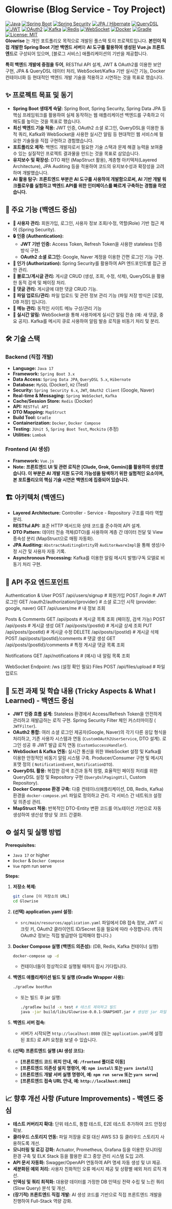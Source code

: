 # Glowrise (Blog Service - Toy Project)

[![Java](https://img.shields.io/badge/Java-17+-orange.svg)](https://www.java.com)
[![Spring Boot](https://img.shields.io/badge/Spring_Boot-3.x-brightgreen.svg)](https://spring.io/projects/spring-boot)
[![Spring Security](https://img.shields.io/badge/Spring_Security-6.x-blue.svg)](https://spring.io/projects/spring-security)
[![JPA / Hibernate](https://img.shields.io/badge/JPA_/_Hibernate-Data-purple.svg)](https://spring.io/projects/spring-data-jpa)
[![QueryDSL](https://img.shields.io/badge/QueryDSL-5.x-darkgreen.svg)](http://querydsl.com/)
[![JWT](https://img.shields.io/badge/Auth-JWT-yellowgreen.svg)](https://jwt.io/)
[![OAuth2](https://img.shields.io/badge/Auth-OAuth2-green.svg)](https://oauth.net/2/)
[![Kafka](https://img.shields.io/badge/Messaging-Kafka-black.svg)](https://kafka.apache.org/)
[![Redis](https://img.shields.io/badge/Cache-Redis-red.svg)](https://redis.io/)
[![WebSocket](https://img.shields.io/badge/Realtime-WebSocket-blueviolet.svg)](https://developer.mozilla.org/en-US/docs/Web/API/WebSockets_API)
[![Docker](https://img.shields.io/badge/Docker-Container-blue.svg)](https://www.docker.com/)
[![Gradle](https://img.shields.io/badge/Build-Gradle-teal.svg)](https://gradle.org/)
[![License: MIT](https://img.shields.io/badge/License-MIT-yellow.svg)](https://opensource.org/licenses/MIT)
<br>**Glowrise**
는 개인 포트폴리오 목적으로 개발된 풀스택 토이 프로젝트입니다. **본인이 직접 개발한 Spring Boot 기반 백엔드 서버**와 **AI 도구를 활용하여 생성된 Vue.js 프론트엔드**로 구성되어
있으며, [블로그 서비스] 애플리케이션의 기반을 제공합니다.

**특히 백엔드 개발에 중점을 두어**, RESTful API 설계, JWT & OAuth2를 이용한 보안 구현, JPA & QueryDSL 데이터 처리, WebSocket/Kafka 기반 실시간 기능, Docker
컨테이너화 등 현대적인 백엔드 개발 기술을 적용하고 시연하는 것을 목표로 했습니다.

## ✨ 프로젝트 목표 및 동기

* **Spring Boot 생태계 숙달:** Spring Boot, Spring Security, Spring Data JPA 등 핵심 프레임워크를 활용하여 실제 동작하는 웹 애플리케이션 백엔드를 구축하고 이해도를
  높이는 것을 목표로 했습니다.
* **최신 백엔드 기술 적용:** JWT 인증, OAuth2 소셜 로그인, QueryDSL을 이용한 동적 쿼리, Kafka와 WebSocket을 사용한 실시간 알림 등 현대적인 웹 서비스에 필요한 기술들을 직접
  구현하고 경험했습니다.
* **포트폴리오 제작:** 백엔드 개발자로서 필요한 기술 스택과 문제 해결 능력을 보여줄 수 있는 실질적인 프로젝트 결과물을 만드는 것을 목표로 삼았습니다.
* **유지보수 및 확장성:** DTO 패턴 (MapStruct 활용), 계층형 아키텍처(Layered Architecture), JPA Auditing 등을 적용하여 코드의 유지보수성과 확장성을 고려하며
  개발했습니다.
* **AI 활용 탐구:** **프론트엔드 부분은 AI 도구를 사용하여 개발함으로써, AI 기반 개발 워크플로우를 실험하고 백엔드 API를 위한 인터페이스를 빠르게 구축하는 경험을 하였습니다.**

## 🚀 주요 기능 (백엔드 중심)

* **👤 사용자 관리:** 회원가입, 로그인, 사용자 정보 조회/수정, 역할(Role) 기반 접근 제어 (Spring Security).
* **🔒 인증 (Authentication):**
    * **JWT 기반 인증:** Access Token, Refresh Token을 사용한 stateless 인증 방식 구현.
    * **OAuth2 소셜 로그인:** Google, Naver 계정을 이용한 간편 로그인 기능 구현.
* **🔐 인가 (Authorization):** Spring Security를 활용하여 API 엔드포인트별 접근 권한 관리.
* **📝 블로그/게시글 관리:** 게시글 CRUD (생성, 조회, 수정, 삭제), QueryDSL을 활용한 동적 검색 및 페이징 처리.
* **💬 댓글 관리:** 게시글에 대한 댓글 CRUD 기능.
* **📄 파일 업로드/관리:** 파일 업로드 및 관련 정보 관리 기능 (파일 저장 방식은 [로컬, DB 저장] 입니다).
* **🧭 메뉴 관리:** 동적인 사이트 메뉴 구성/관리 기능
* **🔔 실시간 알림:** WebSocket을 통해 사용자에게 실시간 알림 전송 (예: 새 댓글, 중요 공지). Kafka를 메시지 큐로 사용하여 알림 발송 로직을 비동기 처리 및 분리.

## 🛠️ 기술 스택

### **Backend (직접 개발)**

* **Language:** `Java 17`
* **Framework:** `Spring Boot 3.x`
* **Data Access:** `Spring Data JPA`, `QueryDSL 5.x`, `Hibernate`
* **Database:** `MySQL` (Docker), `H2` (Test)
* **Security:** `Spring Security 6.x`, `JWT`, `OAuth2 Client` (Google, Naver)
* **Real-time & Messaging:** `Spring WebSocket`, `Kafka`
* **Cache/Session Store:** `Redis` (Docker)
* **API:** `RESTful API`
* **DTO Mapping:** `MapStruct`
* **Build Tool:** `Gradle`
* **Containerization:** `Docker`, `Docker Compose`
* **Testing:** `JUnit 5`, `Spring Boot Test`, `Mockito` (추정)
* **Utilities:** `Lombok`

### **Frontend (AI 생성)**

* **Framework:** `Vue.js`
* **Note:** **프론트엔드 UI 및 관련 로직은 [Clude, Grok, Gemini]를 활용하여 생성헀습니다. 이 부분은 AI 개발 지원 도구의 가능성을 탐색하기 위한 실험적인 요소이며, 본 포트폴리오의
  핵심 기술 시연은 백엔드에 집중되어 있습니다.**

## 🏗️ 아키텍처 (백엔드)

* **Layered Architecture:** Controller - Service - Repository 구조를 따라 역할 분리.
* **RESTful API:** 표준 HTTP 메서드와 상태 코드를 준수하여 API 설계.
* **DTO Pattern:** 데이터 전송 객체(DTO)를 사용하여 계층 간 데이터 전달 및 View 종속성 분리 (MapStruct으로 매핑 자동화).
* **JPA Auditing:** `AbstractAuditingEntity`와 `AuditorAwareImpl`을 통해 생성/수정 시간 및 사용자 자동 기록.
* **Asynchronous Processing:** Kafka를 이용한 알림 메시지 발행/구독 모델로 비동기 처리 구현.

## 🔑 API 주요 엔드포인트

Authentication & User
POST /api/users/signup # 회원가입
POST /login # JWT 로그인
GET /oauth2/authorization/{provider} # 소셜 로그인 시작 (provider: google, naver)
GET /api/users/me # 내 정보 조회

Posts & Comments
GET /api/posts # 게시글 목록 조회 (페이징, 검색 가능)
POST /api/posts # 게시글 생성
GET /api/posts/{postId} # 게시글 상세 조회
PUT /api/posts/{postId} # 게시글 수정
DELETE /api/posts/{postId} # 게시글 삭제
POST /api/posts/{postId}/comments # 댓글 생성
GET /api/posts/{postId}/comments # 특정 게시글 댓글 목록 조회

Notifications
GET /api/notifications # (예시) 내 알림 목록 조회

WebSocket Endpoint: /ws (설정 확인 필요)
Files
POST /api/files/upload # 파일 업로드

## 🤔 도전 과제 및 학습 내용 (Tricky Aspects & What I Learned) - 백엔드 중심

* **JWT 인증 흐름 설계:** Stateless 환경에서 Access/Refresh Token을 안전하게 관리하고 재발급하는 로직 구현. Spring Security Filter 체인 커스터마이징 (
  `JWTFilter`).
* **OAuth2 통합:** 여러 소셜 로그인 제공자(Google, Naver)의 각기 다른 응답 형식을 처리하고, 기존 사용자 시스템과 연동 (`CustomOAuth2UserService`, DTO 설계).
  로그인 성공 후 JWT 발급 로직 연동 (`CustomSuccessHandler`).
* **WebSocket & Kafka 연동:** 실시간 통신을 위한 WebSocket 설정 및 Kafka를 이용한 안정적인 비동기 알림 시스템 구축. Producer/Consumer 구현 및 메시지 포맷 정의 (
  `NotificationEvent`, `NotificationDTO`).
* **QueryDSL 활용:** 복잡한 검색 조건과 동적 정렬, 효율적인 페이징 처리를 위한 QueryDSL 설정 및 Repository 구현 (`QueryDslPagingUtil`, Custom
  Repository).
* **Docker Compose 환경 구축:** 다중 컨테이너(애플리케이션, DB, Redis, Kafka) 환경을 `docker-compose.yml` 파일로 정의하고 관리. 각 서비스 간 네트워크 설정 및
  의존성 관리.
* **MapStruct 적용:** 반복적인 DTO-Entity 변환 코드를 어노테이션 기반으로 자동 생성하여 생산성 향상 및 코드 간결화.

## ⚙️ 설치 및 실행 방법

**Prerequisites:**

* `Java 17` or higher
* `Docker` & `Docker Compose`
* `Vue` npm run serve

**Steps:**

1. **저장소 복제:**
   ```bash
   git clone [이 저장소의 URL]
   cd Glowrise
   ```

2. **(선택) application.yaml 설정:**
    * `src/main/resources/application.yaml` 파일에서 DB 접속 정보, JWT 시크릿 키, OAuth2 클라이언트 ID/Secret 등을 필요에 따라 수정합니다. (특히 OAuth2
      정보는 직접 발급받아 입력해야 합니다.)

3. **Docker Compose 실행 (백엔드 의존성):** (DB, Redis, Kafka 컨테이너 실행)
   ```bash
   docker-compose up -d
   ```
    * 컨테이너들이 정상적으로 실행될 때까지 잠시 기다립니다.

4. **백엔드 애플리케이션 빌드 및 실행 (Gradle Wrapper 사용):**
   ```bash
   ./gradlew bootRun
   ```
    * 또는 빌드 후 jar 실행:
        ```bash
        ./gradlew build -x test # 테스트 제외하고 빌드
        java -jar build/libs/Glowrise-0.0.1-SNAPSHOT.jar # 생성된 jar 파일 실행
        ```

5. **백엔드 서버 접속:**
    * 서버가 시작되면 `http://localhost:8080` (또는 `application.yaml`에 설정된 포트) 로 API 요청을 보낼 수 있습니다.

6. **(선택) 프론트엔드 실행 (AI 생성 코드):**
    * **[프론트엔드 코드 위치 안내, 예: `/frontend` 폴더로 이동]**
    * **[프론트엔드 의존성 설치 명령어, 예: `npm install` 또는 `yarn install`]**
    * **[프론트엔드 개발 서버 실행 명령어, 예: `npm run serve` 또는 `yarn serve`]**
    * **[프론트엔드 접속 URL 안내, 예: `http://localhost:8081`]**

## 📈 향후 개선 사항 (Future Improvements) - 백엔드 중심

* **테스트 커버리지 확대:** 단위 테스트, 통합 테스트, E2E 테스트 추가하여 코드 안정성 확보.
* **클라우드 스토리지 연동:** 파일 저장을 로컬 대신 AWS S3 등 클라우드 스토리지 사용하도록 개선.
* **모니터링 및 로깅 강화:** Actuator, Prometheus, Grafana 등을 이용한 모니터링 환경 구축 및 ELK Stack 등을 활용한 로그 중앙 관리 시스템 도입 고려.
* **API 문서 자동화:** Swagger/OpenAPI 연동하여 API 명세 자동 생성 및 UI 제공.
* **세분화된 예외 처리:** 사용자 친화적인 오류 메시지 제공 및 상황별 예외 처리 로직 개선.
* **인덱싱 및 쿼리 최적화:** 대용량 데이터를 가정한 DB 인덱싱 전략 수립 및 느린 쿼리(Slow Query) 분석 및 개선.
* **(장기적) 프론트엔드 직접 개발:** AI 생성 코드를 기반으로 직접 프론트엔드 개발을 진행하여 Full-Stack 역량 강화.
